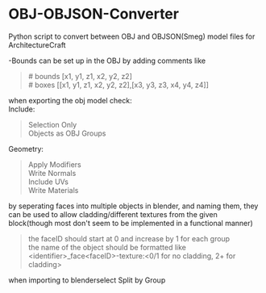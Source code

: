# OBJ-OBJSON-Converter
Python script to convert between OBJ and OBJSON(Smeg) model files for ArchitectureCraft

-Bounds can be set up in the OBJ by adding comments like<br>
>\# bounds [x1, y1, z1, x2, y2, z2]<br>
>\# boxes [[x1, y1, z1, x2, y2, z2],[x3, y3, z3, x4, y4, z4]]<br>

when exporting the obj model check:<br>
Include:<br>
>Selection Only<br>
>Objects as OBJ Groups<br>

Geometry:<br>
>Apply Modifiers<br>
>Write Normals<br>
>Include UVs<br>
>Write Materials<br>

by seperating faces into multiple objects in blender, and naming them, they can be used to allow cladding/different textures
from the given block(though most don't seem to be implemented in a functional manner)<br>
  >the faceID should start at 0 and increase by 1 for each group<br>
  >the name of the object should be formatted like \<identifier\>_face\<faceID\>-texture:\<0/1 for no cladding, 2+ for cladding\> 
  
when importing to blenderselect Split by Group
